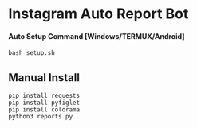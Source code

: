 # Instagram Auto Report Bot

#### Auto Setup Command [Windows/TERMUX/Android]

`bash setup.sh`

## Manual Install
`pip install requests`
<Br>
`pip install pyfiglet`
<Br>
`pip install colorama`
<Br>
`python3 reports.py`
